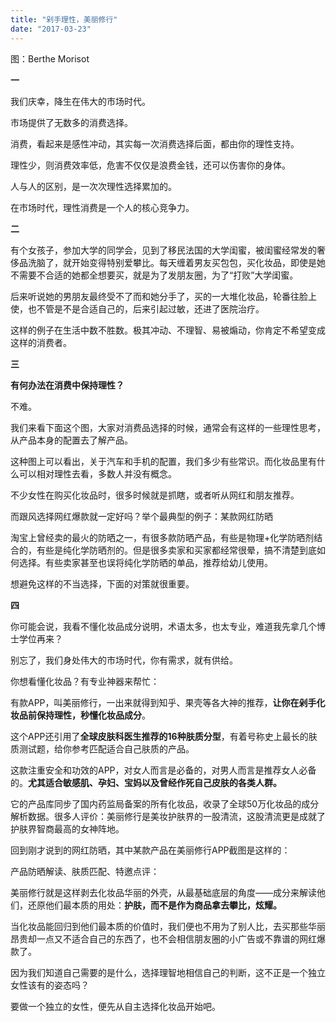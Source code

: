 ```yaml
---
title: "剁手理性，美丽修行"
date: "2017-03-23"
---
```


图：Berthe Morisot

**一**  

我们庆幸，降生在伟大的市场时代。

市场提供了无数多的消费选择。

消费，看起来是感性冲动，其实每一次消费选择后面，都由你的理性支持。

理性少，则消费效率低，危害不仅仅是浪费金钱，还可以伤害你的身体。

人与人的区别，是一次次理性选择累加的。

在市场时代，理性消费是一个人的核心竞争力。

**二**

有个女孩子，参加大学的同学会，见到了移民法国的大学闺蜜，被闺蜜经常发的奢侈品洗脑了，就开始变得特别爱攀比。每天缠着男友买包包，买化妆品，即使是她不需要不合适的她都全想要买，就是为了发朋友圈，为了“打败”大学闺蜜。

后来听说她的男朋友最终受不了而和她分手了，买的一大堆化妆品，轮番往脸上使，也不管是不是合适自己的，后来引起过敏，还进了医院治疗。 

这样的例子在生活中数不胜数。极其冲动、不理智、易被煽动，你肯定不希望变成这样的消费者。

**三**

**有何办法在消费中保持理性？**

不难。

我们来看下面这个图，大家对消费品选择的时候，通常会有这样的一些理性思考，从产品本身的配置去了解产品。

这种图上可以看出，关于汽车和手机的配置，我们多少有些常识。而化妆品里有什么可以相对理性去看，多数人并没有概念。

不少女性在购买化妆品时，很多时候就是抓瞎，或者听从网红和朋友推荐。

而跟风选择网红爆款就一定好吗？举个最典型的例子：某款网红防晒

淘宝上曾经卖的最火的防晒之一，有很多款防晒产品，有些是物理+化学防晒剂结合的，有些是纯化学防晒剂的。但是很多卖家和买家都经常很晕，搞不清楚到底如何选择。有些卖家甚至也误将纯化学防晒的单品，推荐给幼儿使用。

想避免这样的不当选择，下面的对策就很重要。 

**四**

你可能会说，我看不懂化妆品成分说明，术语太多，也太专业，难道我先拿几个博士学位再来？

别忘了，我们身处伟大的市场时代，你有需求，就有供给。

你想看懂化妆品？有专业神器来帮忙：

有款APP，叫美丽修行，一出来就得到知乎、果壳等各大神的推荐，**让你在剁手化妆品前保持理性，秒懂化妆品成分**。 

这个APP还引用了**全球皮肤科医生推荐的16种肤质分型**，有着号称史上最长的肤质测试题，给你参考匹配适合自己肤质的产品。

这款注重安全和功效的APP，对女人而言是必备的，对男人而言是推荐女人必备的。**尤其适合敏感肌、孕妇、宝妈以及曾经作死自己皮肤的各类人群。**

它的产品库同步了国内药监局备案的所有化妆品，收录了全球50万化妆品的成分解析数据。很多人评价：美丽修行是美妆护肤界的一股清流，这股清流更是成就了护肤界智商最高的女神阵地。

回到刚才说到的网红防晒，其中某款产品在美丽修行APP截图是这样的：

产品防晒解读、肤质匹配、特邀点评：

美丽修行就是这样剥去化妆品华丽的外壳，从最基础底层的角度——成分来解读他们，还原他们最本质的用处：**护肤，而不是作为商品拿去攀比，炫耀。**

当化妆品能回归到他们最本质的价值时，我们便也不用为了别人比，去买那些华丽昂贵却一点又不适合自己的东西了，也不会相信朋友圈的小广告或不靠谱的网红爆款了。

因为我们知道自己需要的是什么，选择理智地相信自己的判断，这不正是一个独立女性该有的姿态吗？

要做一个独立的女性，便先从自主选择化妆品开始吧。
